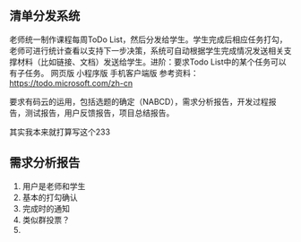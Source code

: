 ## 清单分发系统

老师统一制作课程每周ToDo List，然后分发给学生。学生完成后相应任务打勾，老师可进行统计查看以支持下一步决策，系统可自动根据学生完成情况发送相关支撑材料（比如链接、文档）发送给学生。进阶：要求Todo List中的某个任务可以有子任务。
网页版
小程序版
手机客户端版
参考资料：<https://todo.microsoft.com/zh-cn>

要求有码云的运用，包括选题的确定（NABCD），需求分析报告，开发过程报告，测试报告，用户反馈报告，项目总结报告。

其实我本来就打算写这个233

## 需求分析报告

1. 用户是老师和学生
2. 基本的打勾确认
3. 完成时的通知
4. 类似群投票？
5. 